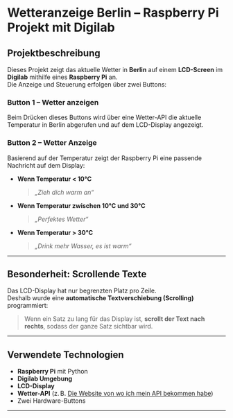 # Wetteranzeige Berlin – Raspberry Pi Projekt mit Digilab

## Projektbeschreibung

Dieses Projekt zeigt das aktuelle Wetter in **Berlin** auf einem **LCD-Screen** im **Digilab** mithilfe eines **Raspberry Pi** an.  
Die Anzeige und Steuerung erfolgen über zwei Buttons:

### Button 1 – Wetter anzeigen
Beim Drücken dieses Buttons wird über eine Wetter-API die aktuelle Temperatur in Berlin abgerufen und auf dem LCD-Display angezeigt.

### Button 2 – Wetter Anzeige
Basierend auf der Temperatur zeigt der Raspberry Pi eine passende Nachricht auf dem Display:

- **Wenn Temperatur < 10°C**  
  > *„Zieh dich warm an“*

- **Wenn Temperatur zwischen 10°C und 30°C**  
  >  *„Perfektes Wetter“*

- **Wenn Temperatur > 30°C**  
  > *„Drink mehr Wasser, es ist warm“*

---

## Besonderheit: Scrollende Texte

Das LCD-Display hat nur begrenzten Platz pro Zeile.  
Deshalb wurde eine **automatische Textverschiebung (Scrolling)** programmiert:  
> Wenn ein Satz zu lang für das Display ist, **scrollt der Text nach rechts**, sodass der ganze Satz sichtbar wird.

---

## Verwendete Technologien

- **Raspberry Pi** mit Python
- **Digilab Umgebung**
- **LCD-Display**
- **Wetter-API** (z. B. [Die Website von wo ich mein API bekommen habe](https://openweathermap.org/))
-  Zwei Hardware-Buttons

---



